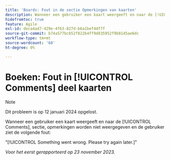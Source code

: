 ```yaml
---
title: 'Boards: Fout in de sectie Opmerkingen van kaarten'
description: Wanneer een gebruiker een kaart weergeeft en naar de [!UICONTROL Comments], sectie, opmerkingen worden niet weergegeven en de gebruiker ziet een fout.
hidefromtoc: true
feature: Agile
exl-id: deca4ad7-429e-4f63-827d-b6a1bef4df7f
source-git-commit: b74a577bc652f822b4ff9d835952f9b8145ae6dc
workflow-type: tm+mt
source-wordcount: '68'
ht-degree: 0%

---
```


# Boeken: Fout in [!UICONTROL Comments] deel kaarten

>[!NOTE]
>
>Dit probleem is op 12 januari 2024 opgelost.

Wanneer een gebruiker een kaart weergeeft en naar de [!UICONTROL Comments], sectie, opmerkingen worden niet weergegeven en de gebruiker ziet de volgende fout:

&quot;[!UICONTROL Something went wrong. Please try again later.]&quot;

_Voor het eerst gerapporteerd op 23 november 2023._
